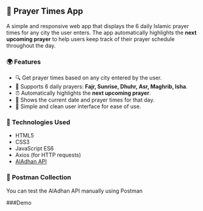 ## 🕌 Prayer Times App

A simple and responsive web app that displays the 6 daily Islamic prayer times for any city the user enters. The app automatically highlights the **next upcoming prayer** to help users keep track of their prayer schedule throughout the day.

### 🌍 Features

- 🔍 Get prayer times based on any city entered by the user.
- 🕋 Supports 6 daily prayers: **Fajr, Sunrise, Dhuhr, Asr, Maghrib, Isha**.
- ⏰ Automatically highlights the **next upcoming prayer**.
- 📅 Shows the current date and prayer times for that day.
- 📱 Simple and clean user interface for ease of use.

### 🚀 Technologies Used

- HTML5
- CSS3
- JavaScript ES6
- Axios (for HTTP requests)
- [AlAdhan API](https://aladhan.com/prayer-times-api)

### 🧪 Postman Collection
You can test the AlAdhan API manually using Postman

###Demo




